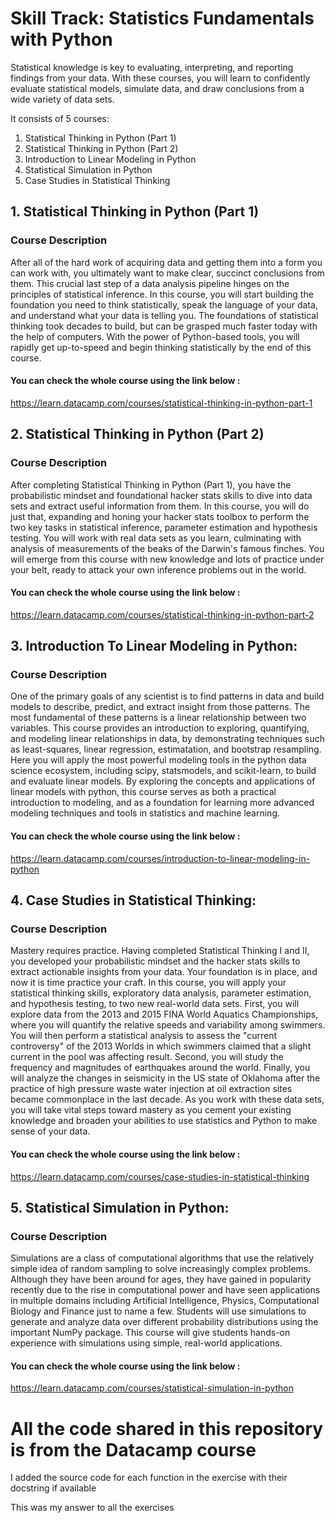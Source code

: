 # Skill Track: Statistics Fundamentals with Python

Statistical knowledge is key to evaluating, interpreting, and reporting findings from your data. With these courses, you will learn to confidently evaluate statistical models, simulate data, and draw conclusions from a wide variety of data sets.

It consists of 5 courses: 

1. Statistical Thinking in Python (Part 1)
2. Statistical Thinking in Python (Part 2)
3. Introduction to Linear Modeling in Python
4. Statistical Simulation in Python
5. Case Studies in Statistical Thinking

## 1. Statistical Thinking in Python (Part 1)

### Course Description

After all of the hard work of acquiring data and getting them into a form you can work with, you ultimately want to make clear, succinct conclusions from them. This crucial last step of a data analysis pipeline hinges on the principles of statistical inference. In this course, you will start building the foundation you need to think statistically, speak the language of your data, and understand what your data is telling you. The foundations of statistical thinking took decades to build, but can be grasped much faster today with the help of computers. With the power of Python-based tools, you will rapidly get up-to-speed and begin thinking statistically by the end of this course.

#### You can check the whole course using the link below :

https://learn.datacamp.com/courses/statistical-thinking-in-python-part-1

## 2. Statistical Thinking in Python (Part 2)

### Course Description

After completing Statistical Thinking in Python (Part 1), you have the probabilistic mindset and foundational hacker stats skills to dive into data sets and extract useful information from them. In this course, you will do just that, expanding and honing your hacker stats toolbox to perform the two key tasks in statistical inference, parameter estimation and hypothesis testing. You will work with real data sets as you learn, culminating with analysis of measurements of the beaks of the Darwin's famous finches. You will emerge from this course with new knowledge and lots of practice under your belt, ready to attack your own inference problems out in the world.

#### You can check the whole course using the link below :

https://learn.datacamp.com/courses/statistical-thinking-in-python-part-2

## 3. Introduction To Linear Modeling in Python:

### Course Description

One of the primary goals of any scientist is to find patterns in data and build models to describe, predict, and extract insight from those patterns.
The most fundamental of these patterns is a linear relationship between two variables.
This course provides an introduction to exploring, quantifying, and modeling linear relationships in data, by demonstrating techniques such as least-squares, linear regression, estimatation, and bootstrap resampling.
Here you will apply the most powerful modeling tools in the python data science ecosystem, including scipy, statsmodels, and scikit-learn, to build and evaluate linear models.
By exploring the concepts and applications of linear models with python, this course serves as both a practical introduction to modeling, and as a foundation for learning more advanced modeling techniques and tools in statistics and machine learning.

#### You can check the whole course using the link below :

https://learn.datacamp.com/courses/introduction-to-linear-modeling-in-python

## 4. Case Studies in Statistical Thinking:

### Course Description

Mastery requires practice. Having completed Statistical Thinking I and II, you developed your probabilistic mindset and the hacker stats skills to extract actionable insights from your data. Your foundation is in place, and now it is time practice your craft. In this course, you will apply your statistical thinking skills, exploratory data analysis, parameter estimation, and hypothesis testing, to two new real-world data sets. First, you will explore data from the 2013 and 2015 FINA World Aquatics Championships, where you will quantify the relative speeds and variability among swimmers. You will then perform a statistical analysis to assess the "current controversy" of the 2013 Worlds in which swimmers claimed that a slight current in the pool was affecting result. Second, you will study the frequency and magnitudes of earthquakes around the world. Finally, you will analyze the changes in seismicity in the US state of Oklahoma after the practice of high pressure waste water injection at oil extraction sites became commonplace in the last decade. As you work with these data sets, you will take vital steps toward mastery as you cement your existing knowledge and broaden your abilities to use statistics and Python to make sense of your data.

#### You can check the whole course using the link below :

https://learn.datacamp.com/courses/case-studies-in-statistical-thinking

## 5. Statistical Simulation in Python:

### Course Description

Simulations are a class of computational algorithms that use the relatively simple idea of random sampling to solve increasingly complex problems. Although they have been around for ages, they have gained in popularity recently due to the rise in computational power and have seen applications in multiple domains including Artificial Intelligence, Physics, Computational Biology and Finance just to name a few. Students will use simulations to generate and analyze data over different probability distributions using the important NumPy package. This course will give students hands-on experience with simulations using simple, real-world applications.

#### You can check the whole course using the link below :

https://learn.datacamp.com/courses/statistical-simulation-in-python

# All the code shared in this repository is from the Datacamp course

I added the source code for each function in the exercise with their docstring if available

This was my answer to all the exercises